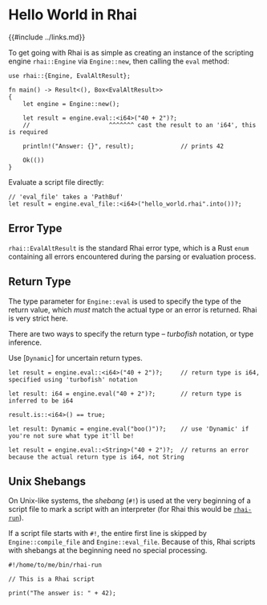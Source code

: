 Hello World in Rhai
===================

{{#include ../links.md}}

To get going with Rhai is as simple as creating an instance of the scripting engine `rhai::Engine` via
`Engine::new`, then calling the `eval` method:

```rust,no_run
use rhai::{Engine, EvalAltResult};

fn main() -> Result<(), Box<EvalAltResult>>
{
    let engine = Engine::new();

    let result = engine.eval::<i64>("40 + 2")?;
    //                      ^^^^^^^ cast the result to an 'i64', this is required

    println!("Answer: {}", result);             // prints 42

    Ok(())
}
```

Evaluate a script file directly:

```rust,no_run
// 'eval_file' takes a 'PathBuf'
let result = engine.eval_file::<i64>("hello_world.rhai".into())?;
```


Error Type
----------

`rhai::EvalAltResult` is the standard Rhai error type, which is a Rust `enum` containing all errors encountered
during the parsing or evaluation process.


Return Type
-----------

The type parameter for `Engine::eval` is used to specify the type of the return value,
which _must_ match the actual type or an error is returned. Rhai is very strict here.

There are two ways to specify the return type &ndash; _turbofish_ notation, or type inference.

Use [`Dynamic`] for uncertain return types.

```rust,no_run
let result = engine.eval::<i64>("40 + 2")?;     // return type is i64, specified using 'turbofish' notation

let result: i64 = engine.eval("40 + 2")?;       // return type is inferred to be i64

result.is::<i64>() == true;

let result: Dynamic = engine.eval("boo()")?;    // use 'Dynamic' if you're not sure what type it'll be!

let result = engine.eval::<String>("40 + 2")?;  // returns an error because the actual return type is i64, not String
```


Unix Shebangs
-------------

On Unix-like systems, the _shebang_ (`#!`) is used at the very beginning of a script file to mark a
script with an interpreter (for Rhai this would be [`rhai-run`]({{rootUrl}}/start/bin.md)).

If a script file starts with `#!`, the entire first line is skipped by `Engine::compile_file` and
`Engine::eval_file`. Because of this, Rhai scripts with shebangs at the beginning need no special processing.

```rust,no_run
#!/home/to/me/bin/rhai-run

// This is a Rhai script

print("The answer is: " + 42);
```
